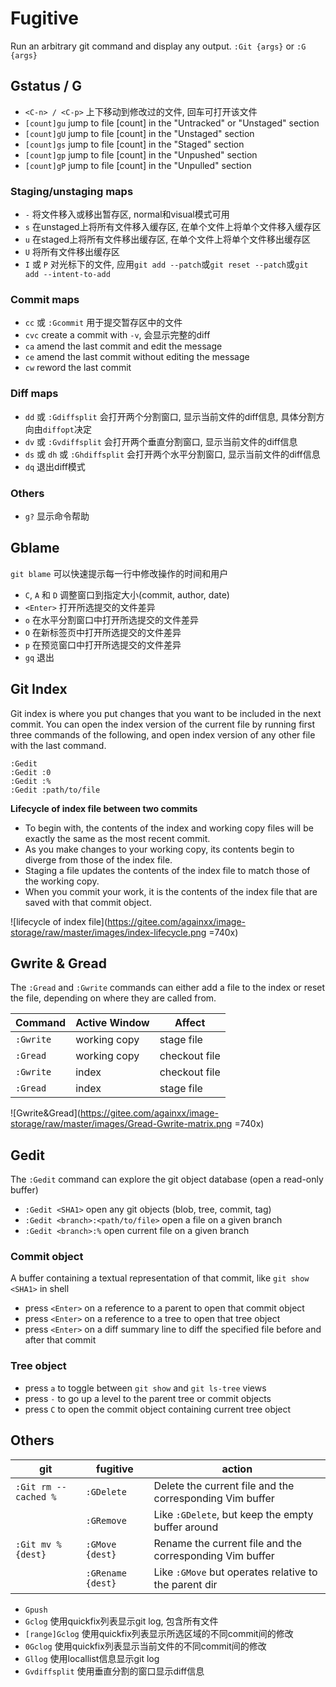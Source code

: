 # Fugitive

Run an arbitrary git command and display any output. `:Git {args}` or `:G {args}`

## Gstatus / G
* `<C-n> / <C-p>` 上下移动到修改过的文件, 回车可打开该文件
* `[count]gu` jump to file [count] in the "Untracked" or "Unstaged" section
* `[count]gU` jump to file [count] in the "Unstaged" section
* `[count]gs` jump to file [count] in the "Staged" section
* `[count]gp` jump to file [count] in the "Unpushed" section
* `[count]gP` jump to file [count] in the "Unpulled" section

### Staging/unstaging maps
* `-` 将文件移入或移出暂存区, normal和visual模式可用
* `s` 在unstaged上将所有文件移入缓存区, 在单个文件上将单个文件移入缓存区
* `u` 在staged上将所有文件移出缓存区, 在单个文件上将单个文件移出缓存区
* `U` 将所有文件移出缓存区
* `I` 或 `P` 对光标下的文件, 应用`git add --patch`或`git reset --patch`或`git add --intent-to-add`

### Commit maps
* `cc` 或 `:Gcommit` 用于提交暂存区中的文件
* `cvc` create a commit with `-v`, 会显示完整的diff
* `ca` amend the last commit and edit the message
* `ce` amend the last commit without editing the message
* `cw` reword the last commit

### Diff maps
* `dd` 或 `:Gdiffsplit` 会打开两个分割窗口, 显示当前文件的diff信息, 具体分割方向由`diffopt`决定
* `dv` 或 `:Gvdiffsplit` 会打开两个垂直分割窗口, 显示当前文件的diff信息
* `ds` 或 `dh` 或 `:Ghdiffsplit` 会打开两个水平分割窗口, 显示当前文件的diff信息
* `dq` 退出diff模式

### Others
* `g?` 显示命令帮助

## Gblame
`git blame` 可以快速提示每一行中修改操作的时间和用户

* `C`, `A` 和 `D` 调整窗口到指定大小(commit, author, date)
* `<Enter>` 打开所选提交的文件差异
* `o` 在水平分割窗口中打开所选提交的文件差异
* `O` 在新标签页中打开所选提交的文件差异
* `p` 在预览窗口中打开所选提交的文件差异
* `gq` 退出

## Git Index
Git index is where you put changes that you want to be included in the next commit.
You can open the index version of the current file by running first three commands of the following,
and open index version of any other file with the last command.
```
:Gedit
:Gedit :0
:Gedit :%
:Gedit :path/to/file
```

**Lifecycle of index file between two commits**
*  To begin with, the contents of the index and working copy files will be exactly the same as the most recent commit.
*  As you make changes to your working copy, its contents begin to diverge from those of the index file.
*  Staging a file updates the contents of the index file to match those of the working copy.
*  When you commit your work, it is the contents of the index file that are saved with that commit object.

![lifecycle of index file](https://gitee.com/againxx/image-storage/raw/master/images/index-lifecycle.png =740x)

## Gwrite & Gread
The `:Gread` and `:Gwrite` commands can either add a file to the index or reset the file, depending on where they are called from.

| Command   | Active Window | Affect        |
|-----------|---------------|---------------|
| `:Gwrite` | working copy  | stage file    |
| `:Gread`  | working copy  | checkout file |
| `:Gwrite` | index         | checkout file |
| `:Gread`  | index         | stage file    |

![Gwrite&Gread](https://gitee.com/againxx/image-storage/raw/master/images/Gread-Gwrite-matrix.png =740x)

## Gedit
The `:Gedit` command can explore the git object database (open a read-only buffer)
* `:Gedit <SHA1>` open any git objects (blob, tree, commit, tag)
* `:Gedit <branch>:<path/to/file>` open a file on a given branch
* `:Gedit <branch>:%` open current file on a given branch

### Commit object
A buffer containing a textual representation of that commit, like `git show <SHA1>` in shell
* press `<Enter>` on a reference to a parent to open that commit object
* press `<Enter>` on a reference to a tree to open that tree object
* press `<Enter>` on a diff summary line to diff the specified file before and after that commit

### Tree object
* press `a` to toggle between `git show` and `git ls-tree` views
* press `-` to go up a level to the parent tree or commit objects
* press `C` to open the commit object containing current tree object

## Others
| git                  | fugitive          | action                                                   |
|----------------------|-------------------|----------------------------------------------------------|
| `:Git rm --cached %` | `:GDelete`        | Delete the current file and the corresponding Vim buffer |
|                      | `:GRemove`        | Like `:GDelete`, but keep the empty buffer around        |
| `:Git mv % {dest}`   | `:GMove {dest}`   | Rename the current file and the corresponding Vim buffer |
|                      | `:GRename {dest}` | Like `:GMove` but operates relative to the parent dir    |

* `Gpush`
* `Gclog` 使用quickfix列表显示git log, 包含所有文件
* `[range]Gclog` 使用quickfix列表显示所选区域的不同commit间的修改
* `0Gclog` 使用quickfix列表显示当前文件的不同commit间的修改
* `Gllog` 使用locallist信息显示git log
* `Gvdiffsplit` 使用垂直分割的窗口显示diff信息
